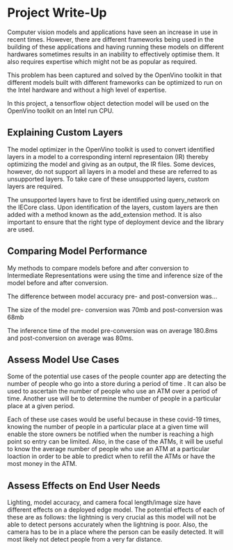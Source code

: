 # Project Write-Up

Computer vision models and applications have seen an increase in use in recent times. However, there are different frameworks being used in the building of these applications and having running these models on different hardwares sometimes results in an inability to effectively optimise them. It also requires expertise which might not be as popular as required.

This problem has been captured and solved by the OpenVino toolkit in that different models built with different frameworks can be optimized to run on the Intel hardware and without a high level of expertise. 

In this project, a tensorflow object detection model will be used on the OpenVino toolkit on an Intel run CPU.


## Explaining Custom Layers

The model optimizer in the OpenVino toolkit is used to convert identified layers in a model to a corresponding internl representaion (IR) thereby optimizing the model and giving as an output, the IR files. Some devices, however, do not support all layers in a model and these are referred to as unsupported layers. To take care of these unsupported layers, custom layers are required.

The unsupported layers have to first be identified using query_network on the IECore class. Upon identification of the layers, custom layers are then added with a method known as the add_extension method. It is also important to ensure that the right type of deployment device and the library are used.

## Comparing Model Performance

My methods to compare models before and after conversion to Intermediate Representations were using the time and inference size of the model before and after conversion.

The difference between model accuracy pre- and post-conversion was...

The size of the model pre- conversion was 70mb and post-conversion was 68mb

The inference time of the model pre-conversion was on average 180.8ms and post-conversion on average was 80ms.

## Assess Model Use Cases

Some of the potential use cases of the people counter app are detecting the number of people who go into a store during a period of time . It can also be used to ascertain the number of people who use an ATM over a period of time. Another use will be to determine the number of people in a particular place at a given period.

Each of these use cases would be useful because in these covid-19 times, knowing the number of people in a particular place at a given time will enable the store owners be notified when the number is reaching a high point so entry can be limited. Also, in the case of the ATMs, it will be useful to know the average number of people who use an ATM at a particular loaction in order to be able to predict when to refill the ATMs or have the most money in the ATM. 

## Assess Effects on End User Needs

Lighting, model accuracy, and camera focal length/image size have different effects on a deployed edge model. The potential effects of each of these are as follows: the lightning is very crucial as this model will not be able to detect persons accurately when the lightning is poor. Also, the camera has to be in a place where the person can be easily detected. It will most likely not detect people from a very far distance.